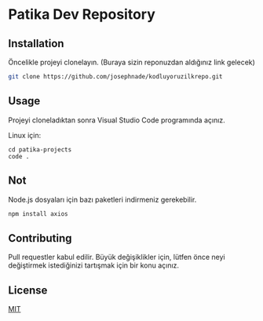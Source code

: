 # Patika Dev Repository


## Installation
Öncelikle projeyi clonelayın. (Buraya sizin reponuzdan aldığınız link gelecek)

```bash
git clone https://github.com/josephnade/kodluyoruzilkrepo.git
```

## Usage

Projeyi cloneladıktan sonra Visual Studio Code programında açınız.

Linux için:
```linux
cd patika-projects
code .
```
## Not
Node.js dosyaları için bazı paketleri indirmeniz gerekebilir.

```bash
npm install axios
```

## Contributing
Pull requestler kabul edilir. Büyük değişiklikler için, lütfen önce neyi değiştirmek istediğinizi tartışmak için bir konu açınız.


## License
[MIT](https://choosealicense.com/licenses/mit/)
